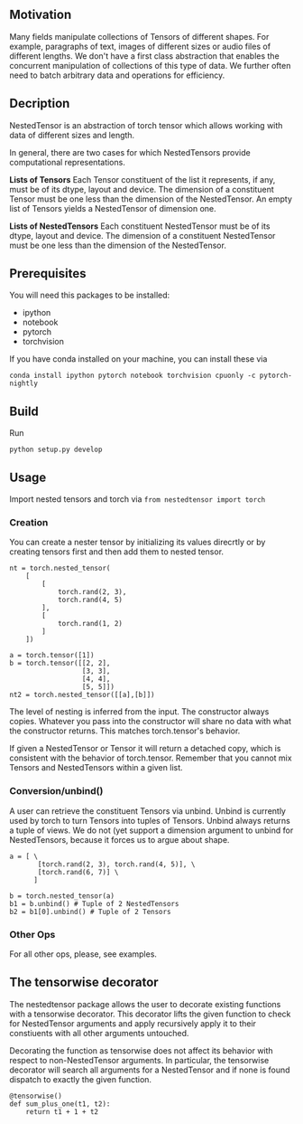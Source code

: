 ## Motivation

Many fields manipulate collections of Tensors of different shapes. For example, paragraphs of text, images of different sizes or audio files of different lengths. We don't have a first class abstraction that enables the concurrent manipulation of collections of this type of data. We further often need to batch arbitrary data and operations for efficiency.

## Decription

NestedTensor is an abstraction of torch tensor which allows working with data of different sizes and length. 

In general, there are two cases for which NestedTensors provide computational representations.

**Lists of Tensors**
Each Tensor constituent of the list it represents, if any, must be of its dtype, layout and device. The dimension of a constituent Tensor must be one less than the dimension of the NestedTensor. An empty list of Tensors yields a NestedTensor of dimension one.

**Lists of NestedTensors**
Each constituent NestedTensor must be of its dtype, layout and device. The dimension of a constituent NestedTensor must be one less than the dimension of the NestedTensor.

## Prerequisites

You will need this packages to be installed:

- ipython
- notebook
- pytorch
- torchvision

If you have conda installed on your machine, you can install these via
```
conda install ipython pytorch notebook torchvision cpuonly -c pytorch-nightly
```

## Build 
Run 
```
python setup.py develop
```

## Usage
Import nested tensors and torch via ```from nestedtensor import torch```
### Creation
You can create a nester tensor by initializing its values direcrtly or by creating tensors first and then add them to nested tensor.

```
nt = torch.nested_tensor(
    [
        [
            torch.rand(2, 3),
            torch.rand(4, 5)
        ],
        [
            torch.rand(1, 2)
        ]
    ])
```

```
a = torch.tensor([1])
b = torch.tensor([[2, 2],
                  [3, 3],
                  [4, 4],
                  [5, 5]])
nt2 = torch.nested_tensor([[a],[b]])
```

The level of nesting is inferred from the input. The constructor always copies. Whatever you pass into the constructor will share no data with what the constructor returns. This matches torch.tensor's behavior.

If given a NestedTensor or Tensor it will return a detached copy, which is consistent with the behavior of torch.tensor. Remember that you cannot mix Tensors and NestedTensors within a given list.

### Conversion/unbind()
A user can retrieve the constituent Tensors via unbind. Unbind is currently used by torch to turn Tensors into tuples of Tensors. Unbind always returns a tuple of views. We do not (yet support a dimension argument to unbind for NestedTensors, because it forces us to argue about shape.

```
a = [ \
       [torch.rand(2, 3), torch.rand(4, 5)], \
       [torch.rand(6, 7)] \
      ]

b = torch.nested_tensor(a)
b1 = b.unbind() # Tuple of 2 NestedTensors
b2 = b1[0].unbind() # Tuple of 2 Tensors
```

### Other Ops
For all other ops, please, see examples.


## The tensorwise decorator
The nestedtensor package allows the user to decorate existing functions with a tensorwise decorator. This decorator lifts the given function to check for NestedTensor arguments and apply recursively apply it to their constiuents with all other arguments untouched.

Decorating the function as tensorwise does not affect its behavior with respect to non-NestedTensor arguments. In particular, the tensorwise decorator will search all arguments for a NestedTensor and if none is found dispatch to exactly the given function.

```
@tensorwise()
def sum_plus_one(t1, t2):
    return t1 + 1 + t2
```
